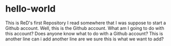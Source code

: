 # hello-world
This is ReD's first Repository
I read somewhere that I was suppose to start a Github account. 
Well, this is the Github account. What am I going to do with this account?
Does anyone know what to do with a Github account?
This is another line
can i add another line
are we sure this is what we want to add?
